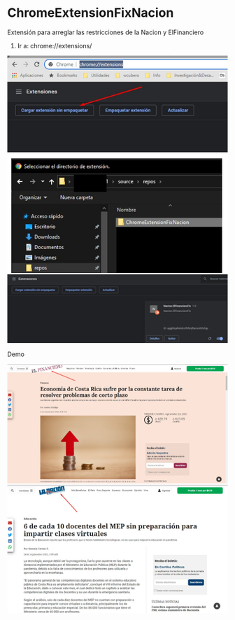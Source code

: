 # ChromeExtensionFixNacion
Extensión para arreglar las restricciones de la Nacion y ElFinanciero

1. Ir a: chrome://extensions/

<img src='https://raw.githubusercontent.com/wcubero/ChromeExtensionFixNacion/main/Imgs/Screenshot_1.jpg' />

<img src='https://raw.githubusercontent.com/wcubero/ChromeExtensionFixNacion/main/Imgs/Screenshot_2.jpg' />

<img src='https://raw.githubusercontent.com/wcubero/ChromeExtensionFixNacion/main/Imgs/Screenshot_3.jpg' />

Demo

<img src='https://raw.githubusercontent.com/wcubero/ChromeExtensionFixNacion/main/Imgs/Screenshot_4.jpg' />


<img src='https://raw.githubusercontent.com/wcubero/ChromeExtensionFixNacion/main/Imgs/Screenshot_5.jpg' />

